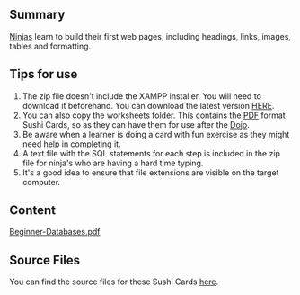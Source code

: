 ## Summary

 [Ninjas](Ninjas.md) learn to build their first web
pages, including headings, links, images, tables and formatting.


## Tips for use

1.  The zip file doesn't include the XAMPP installer. You will need to
    download it beforehand. You can download the latest version
    [HERE](https://www.apachefriends.org/download.html).
2.  You can also copy the worksheets folder. This contains the
    [PDF](PDF.md) format Sushi Cards,
    so as they can have them for use after the [Dojo](Dojo.md).
3.  Be aware when a learner is doing a card with fun exercise as they
    might need help in completing it.
4.  A text file with the SQL statements for each step is included in the
    zip file for ninja's who are having a hard time typing.
5.  It's a good idea to ensure that file extensions are visible on the
    target computer.

## Content

[Beginner-Databases.pdf](../files/Beginner-Databases.pdf)

## Source Files

You can find the source files for these Sushi Cards
[here](https://drive.google.com/open?id=0B9Hp2gGCg6DjeWp2amdoMW5yWGs).
